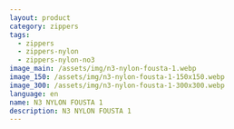 ```yaml
---
layout: product
category: zippers
tags:
  - zippers
  - zippers-nylon
  - zippers-nylon-no3
image_main: /assets/img/n3-nylon-fousta-1.webp
image_150: /assets/img/n3-nylon-fousta-1-150x150.webp
image_300: /assets/img/n3-nylon-fousta-1-300x300.webp
language: en
name: N3 NYLON FOUSTA 1
description: N3 NYLON FOUSTA 1
---
```

